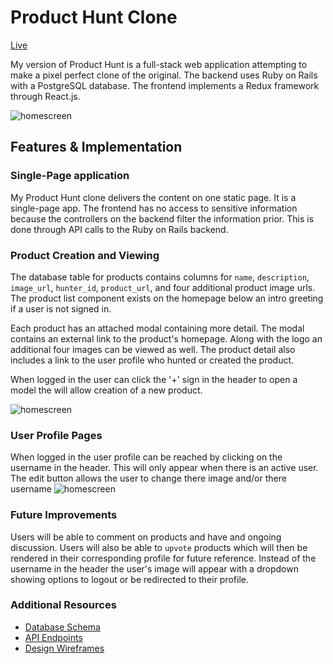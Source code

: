 # Product Hunt Clone

[Live](https://myproducthunt.herokuapp.com/#/)

My version of Product Hunt is a full-stack web application attempting to make a pixel perfect clone of the original. The backend uses Ruby on Rails with a PostgreSQL database. The frontend implements a Redux framework through React.js.

![homescreen](http://res.cloudinary.com/dbyoymbpd/image/upload/c_scale,w_1366/v1501261154/Screen_Shot_2017-07-28_at_9.58.12_AM_waegtc.png)

## Features & Implementation

### Single-Page application

My Product Hunt clone delivers the content on one static page. It is a single-page app. The frontend has no access to sensitive information because the controllers on the backend filter the information prior. This is done through API calls to the Ruby on Rails backend.

### Product Creation and Viewing


The database table for products contains columns for `name`, `description`,
`image_url`, `hunter_id`, `product_url`, and four additional product image urls. The product list component exists on the homepage below an intro greeting if a user is not signed in.

Each product has an attached modal containing more detail. The modal contains an external link to the product's homepage. Along with the logo an additional four images can be viewed as well. The product detail also includes a link to the user profile who hunted or created the product.

When logged in the user can click the '+' sign in the header to open a model the will allow creation of a new product.

![homescreen](http://res.cloudinary.com/dbyoymbpd/image/upload/c_scale,w_1366/v1501262981/Screen_Shot_2017-07-28_at_10.29.16_AM_gbgsee.png)

### User Profile Pages

When logged in the user profile can be reached by clicking on the username in the header. This will only appear when there is an active user. The edit button allows the user to change there image and/or there username
![homescreen](https://res.cloudinary.com/dbyoymbpd/image/upload/c_scale,w_1366/v1508974280/Screen_Shot_2017-10-25_at_4.30.22_PM_zt1ec0.png)

### Future Improvements

Users will be able to comment on products and have and ongoing discussion. Users will also be able to `upvote` products which will then be rendered in their corresponding profile for future reference. Instead of the username in the header the user's image will appear with a dropdown showing options to logout or be redirected to their profile.

### Additional Resources

* [Database Schema](docs/schema.md)
* [API Endpoints](docs/api-endpoints.md)
* [Design Wireframes](docs/wireframes)
